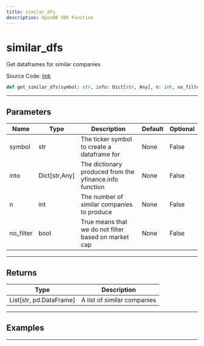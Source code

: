 ```yaml
---
title: similar_dfs
description: OpenBB SDK Function
---
```


# similar_dfs

Get dataframes for similar companies

Source Code: [link](https://github.com/OpenBB-finance/OpenBBTerminal/tree/main/openbb_terminal/stocks/fundamental_analysis/dcf_model.py#L468)

```python
def get_similar_dfs(symbol: str, info: Dict[str, Any], n: int, no_filter: bool) -> None
```
---

## Parameters

| Name | Type | Description | Default | Optional |
| ---- | ---- | ----------- | ------- | -------- |
| symbol | str | The ticker symbol to create a dataframe for | None | False |
| into | Dict[str,Any] | The dictionary produced from the yfinance.info function | None | False |
| n | int | The number of similar companies to produce | None | False |
| no_filter | bool | True means that we do not filter based on market cap | None | False |

---

## Returns

| Type | Description |
| ---- | ----------- |
| List[str, pd.DataFrame] | A list of similar companies |

---

## Examples

---

